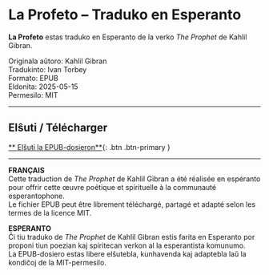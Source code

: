 # La Profeto – Traduko en Esperanto

**La Profeto** estas traduko en Esperanto de la verko *The Prophet* de Kahlil Gibran.

Originala aŭtoro: Kahlil Gibran  
Tradukinto: Ivan Torbey  
Formato: EPUB  
Eldonita: 2025-05-15  
Permesilo: MIT

---

##  Elŝuti / Télécharger

[** Elŝuti la EPUB-dosieron**](./la-profeto.epub){: .btn .btn-primary }

---

**FRANÇAIS**  
Cette traduction de *The Prophet* de Kahlil Gibran a été réalisée en espéranto pour offrir cette œuvre poétique et spirituelle à la communauté esperantophone.  
Le fichier EPUB peut être librement téléchargé, partagé et adapté selon les termes de la licence MIT.

**ESPERANTO**  
Ĉi tiu traduko de *The Prophet* de Kahlil Gibran estis farita en Esperanto por proponi tiun poezian kaj spiritecan verkon al la esperantista komunumo.  
La EPUB-dosiero estas libere elŝutebla, kunhavenda kaj adaptebla laŭ la kondiĉoj de la MIT-permesilo.

